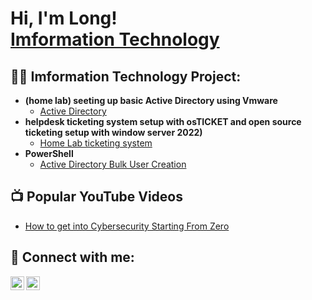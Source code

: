 <h1>Hi, I'm Long! <br/><a href="https://github.com/Vu-citizen">Imformation Technology</a>
<h2>👨‍💻 Imformation Technology Project:</h2>

- <b> (home lab) seeting up basic Active Directory using Vmware</b>
  - [Active Directory](https://github.com/Vu-citizen/Active-Directory-homelab)
- <b>helpdesk ticketing system setup with osTICKET and open source ticketing setup with window server 2022)</b>
  - [Home Lab ticketing system](https://github.com/Vu-citizen/Home-lab-OSticket-setup) </b></i>
- <b>PowerShell</b>
  - [Active Directory Bulk User Creation](https://github.com/Vu-citizen)

<h2>📺 Popular YouTube Videos</h2>

- [How to get into Cybersecurity Starting From Zero](https://github.com/Vu-citizen)

<h2> 🤳 Connect with me:</h2>

[<img align="left" alt="LongVu | LinkedIn" width="22px" src="https://cdn.jsdelivr.net/npm/simple-icons@v3/icons/linkedin.svg" />][linkedin]
[<img align="left" alt="LongVu | Instagram" width="22px" src="https://cdn.jsdelivr.net/npm/simple-icons@v3/icons/instagram.svg" />][instagram]

[instagram]: https://github.com/Vu-citizen
[linkedin]: https://github.com/Vu-citizen
